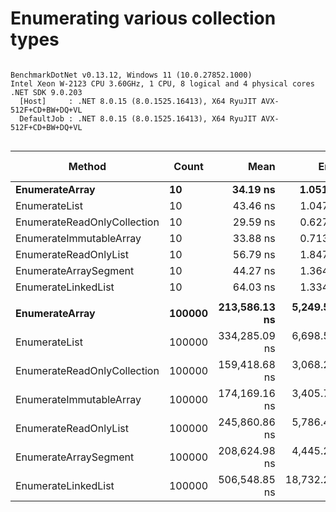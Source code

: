 # Enumerating various collection types

```

BenchmarkDotNet v0.13.12, Windows 11 (10.0.27852.1000)
Intel Xeon W-2123 CPU 3.60GHz, 1 CPU, 8 logical and 4 physical cores
.NET SDK 9.0.203
  [Host]     : .NET 8.0.15 (8.0.1525.16413), X64 RyuJIT AVX-512F+CD+BW+DQ+VL
  DefaultJob : .NET 8.0.15 (8.0.1525.16413), X64 RyuJIT AVX-512F+CD+BW+DQ+VL


```
| Method                      | Count  | Mean          | Error         | StdDev        | Median        | Ratio | RatioSD | Gen0   | Allocated | Alloc Ratio |
|---------------------------- |------- |--------------:|--------------:|--------------:|--------------:|------:|--------:|-------:|----------:|------------:|
| **EnumerateArray**              | **10**     |      **34.19 ns** |      **1.051 ns** |      **3.048 ns** |      **33.79 ns** |  **1.18** |    **0.12** | **0.0074** |      **32 B** |        **1.00** |
| EnumerateList               | 10     |      43.46 ns |      1.047 ns |      3.021 ns |      42.78 ns |  1.45 |    0.12 | 0.0092 |      40 B |        1.25 |
| EnumerateReadOnlyCollection | 10     |      29.59 ns |      0.627 ns |      1.584 ns |      29.41 ns |  1.00 |    0.00 | 0.0074 |      32 B |        1.00 |
| EnumerateImmutableArray     | 10     |      33.88 ns |      0.713 ns |      1.736 ns |      33.79 ns |  1.14 |    0.08 | 0.0129 |      56 B |        1.75 |
| EnumerateReadOnlyList       | 10     |      56.79 ns |      1.847 ns |      5.300 ns |      55.55 ns |  1.96 |    0.22 | 0.0092 |      40 B |        1.25 |
| EnumerateArraySegment       | 10     |      44.27 ns |      1.364 ns |      4.000 ns |      43.14 ns |  1.51 |    0.15 | 0.0167 |      72 B |        2.25 |
| EnumerateLinkedList         | 10     |      64.03 ns |      1.334 ns |      3.829 ns |      64.16 ns |  2.18 |    0.16 | 0.0111 |      48 B |        1.50 |
|                             |        |               |               |               |               |       |         |        |           |             |
| **EnumerateArray**              | **100000** | **213,586.13 ns** |  **5,249.597 ns** | **15,478.556 ns** | **208,836.21 ns** |  **1.32** |    **0.09** |      **-** |      **32 B** |        **1.00** |
| EnumerateList               | 100000 | 334,285.09 ns |  6,698.594 ns | 19,540.113 ns | 328,521.88 ns |  2.10 |    0.13 |      - |      40 B |        1.25 |
| EnumerateReadOnlyCollection | 100000 | 159,418.68 ns |  3,068.200 ns |  3,989.526 ns | 158,543.73 ns |  1.00 |    0.00 |      - |      32 B |        1.00 |
| EnumerateImmutableArray     | 100000 | 174,169.16 ns |  3,405.736 ns |  4,307.165 ns | 174,490.61 ns |  1.09 |    0.05 |      - |      56 B |        1.75 |
| EnumerateReadOnlyList       | 100000 | 245,860.86 ns |  5,786.427 ns | 16,970.588 ns | 241,393.36 ns |  1.49 |    0.09 |      - |      40 B |        1.25 |
| EnumerateArraySegment       | 100000 | 208,624.98 ns |  4,445.240 ns | 12,682.520 ns | 205,204.97 ns |  1.32 |    0.10 |      - |      72 B |        2.25 |
| EnumerateLinkedList         | 100000 | 506,548.85 ns | 18,732.268 ns | 54,345.707 ns | 485,042.09 ns |  3.32 |    0.44 |      - |      48 B |        1.50 |
